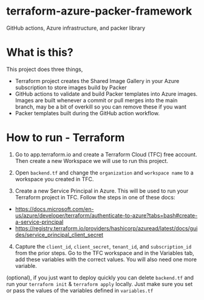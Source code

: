 # terraform-azure-packer-framework
GitHub actions, Azure infrastructure, and packer library

# What is this?

This project does three things,
- Terraform project creates the Shared Image Gallery in your Azure subscription to store images build by Packer
- GitHub actions to validate and build Packer templates into Azure images. Images are built whenever a commit or pull merges into the main branch, may be a bit of overkill so you can remove these if you want
- Packer templates built during the GitHub action workflow.

# How to run - Terraform

1) Go to app.terraform.io and create a Terraform Cloud (TFC) free account. Then create a new Workspace we will use to run this project.

2) Open `backend.tf` and change the `organization` and `workspace name` to a workspace you created in TFC.

3) Create a new Service Principal in Azure. This will be used to run your Terraform project in TFC. Follow the steps in one of these docs:
- https://docs.microsoft.com/en-us/azure/developer/terraform/authenticate-to-azure?tabs=bash#create-a-service-principal
- https://registry.terraform.io/providers/hashicorp/azuread/latest/docs/guides/service_principal_client_secret

4) Capture the `client_id`, `client_secret`, `tenant_id`, and `subscription_id` from the prior steps. Go to the TFC workspace and in the Variables tab, add these variables with the correct values. You will also need one more variable.

(optional), if you just want to deploy quickly you can delete `backend.tf` and run your `terraform init` & `terraform apply` locally. Just make sure you set or pass the values of the variables defined in `variables.tf`

